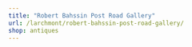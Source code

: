 ```yaml
---
title: "Robert Bahssin Post Road Gallery"
url: /larchmont/robert-bahssin-post-road-gallery/
shop: antiques
---
```

